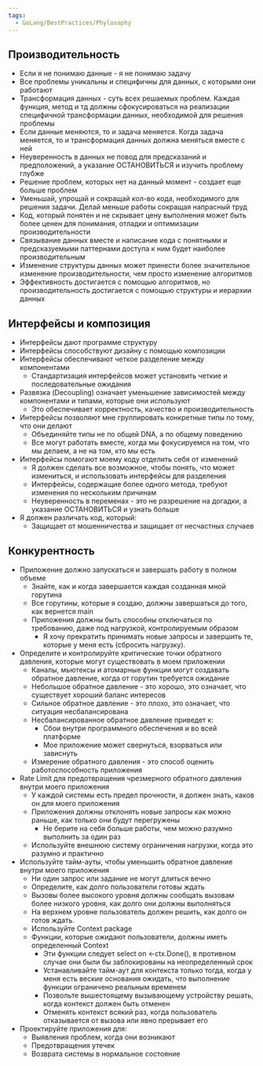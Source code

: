 ```yaml
---
tags:
  - GoLang/BestPractices/Phylosophy
---
```

## Производительность

- Если я не понимаю данные - я не понимаю задачу
- Все проблемы уникальны и специфичны для данных, с которыми они работают
- Трансформация данных - суть всех решаемых проблем. Каждая функция, метод и тд должны сфокусироваться на реализации специфичной трансформации данных, необходимой для решения проблемы
- Если данные меняются, то и задача меняется. Когда задача меняется, то и трансформация данных должна меняться вместе с ней
- Неуверенность в данных не повод для предсказаний и предположений, а указание ОСТАНОВИТЬСЯ и изучить проблему глубже
- Решение проблем, которых нет на данный момент - создает еще больше проблем
- Уменьшай, упрощай и сокращай  кол-во кода, необходимого для решения задачи. Делай меньше работы сокращая напрасный труд
- Код, который понятен и не скрывает цену выполнения может быть более ценен для понимания, отладки и оптимизации производительности
- Связывание данных вместе и написание кода с понятными и предсказуемыми паттернами доступа к ним будет наиболее производительным
- Изменение структуры данных может принести более значительное изменение производительности, чем просто изменение алгоритмов
- Эффективность достигается с помощью алгоритмов, но производительность достигается с помощью структуры и иерархии данных

## Интерфейсы и композиция

- Интерфейсы дают программе структуру
- Интерфейсы способствуют дизайну с помощью композиции
- Интерфейсы обеспечивают четкое разделение между компонентами
	- Стандартизация интерфейсов может установить четкие и последовательные ожидания
- Развязка (Decoupling) означает уменьшение зависимостей между компонентами и типами, которые они используют
	- Это обеспечивает корректность, качество и производительность
- Интерфейсы позволяют мне группировать конкретные типы по тому, что они делают
	- Объединяйте типы не по общей DNA, а по общему поведению
	- Все могут работать вместе, когда мы фокусируемся на том, что мы делаем, а не на том, кто мы есть
- Интерфейсы помогают моему коду отделить себя от изменений
	- Я должен сделать все возможное, чтобы понять, что может измениться, и использовать интерфейсы для разделения
	- Интерфейсы, содержащие более одного метода, требуют изменения по нескольким причинам
	- Неуверенность в переменах - это не разрешение на догадки, а указание ОСТАНОВИТЬСЯ и узнать больше
- Я должен различать код, который:
	- Защищает от мошенничества и защищает от несчастных случаев

## Конкурентность

- Приложение должно запускаться и завершать работу в полном объеме
	- Знайте, как и когда завершается каждая созданная мной горутина
	- Все горутины, которые я создаю, должны завершаться до того, как вернется main
	- Приложения должны быть способны отключаться по требованию, даже под нагрузкой, контролируемым образом
		- Я хочу прекратить принимать новые запросы и завершить те, которые у меня есть (сбросить нагрузку).
- Определите и контролируйте критические точки обратного давления, которые могут существовать в моем приложении
	- Каналы, мьютексы и атомарные функции могут создавать обратное давление, когда от горутин требуется ожидание
	- Небольшое обратное давление - это хорошо, это означает, что существует хороший баланс интересов
	- Сильное обратное давление - это плохо, это означает, что ситуация несбалансирована
	- Несбалансированное обратное давление приведет к:
		- Сбои внутри программного обеспечения и во всей платформе
		- Мое приложение может свернуться, взорваться или зависнуть
	- Измерение обратного давления - это способ оценить работоспособность приложения
- Rate Limit для предотвращения чрезмерного обратного давления внутри моего приложения
	- У каждой системы есть предел прочности, я должен знать, каков он для моего приложения
	- Приложения должны отклонять новые запросы как можно раньше, как только они будут перегружены
		- Не берите на себя больше работы, чем можно разумно выполнить за один раз
	- Используйте внешнюю систему ограничения нагрузки, когда это разумно и практично
- Используйте тайм-ауты, чтобы уменьшить обратное давление внутри моего приложения
	- Ни один запрос или задание не могут длиться вечно
	- Определите, как долго пользователи готовы ждать
	- Вызовы более высокого уровня должны сообщать вызовам более низкого уровня, как долго они должны выполняться
	- На верхнем уровне пользователь должен решить, как долго он готов ждать.
	- Используйте Context package
	- Функции, которые ожидают пользователи, должны иметь определенный Context
		- Эти функции следует select on <-ctx.Done(), в противном случае они были бы заблокированы на неопределенный срок
		- Устанавливайте тайм-аут для контекста только тогда, когда у меня есть веские основания ожидать, что выполнение функции ограничено реальным временем
		- Позвольте вышестоящему вызывающему устройству решать, когда контекст должен быть отменен
		- Отменять контекст всякий раз, когда пользователь отказывается от вызова или явно прерывает его
- Проектируйте приложения для:
	- Выявления проблем, когда они возникают
	- Предотвращения утечек
	- Возврата системы в нормальное состояние
